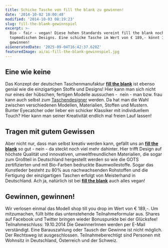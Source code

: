```yaml
---
title: Schicke Tasche von fill the blank zu gewinnen!
date: '2014-10-02 10:00:48'
modified: '2014-10-03 08:19:23'
slug: fill-the-blank-gewinnspiel
excerpt: >-
  Bio - fair - vegan! Diese hohen Standards vereint fill the blank noch dazu mit
  topmodischen Designs. Eine schicke Tasche im Wert von € 189,- könnt Ihr hier
  gewinnen!
aiGeneratedDate: '2025-09-04T16:42:37.628Z'
featuredImage: ai/ai-fill-the-blank-gewinnspiel.jpg
---
```


## Eine wie keine

Das Konzept der deutschen Taschenmanufaktur [**fill the blank**](https://www.filltheblank.de/) ist ebenso genial wie die einzigartigen Stoffe und Designs! Hier kann man sich nicht nur eines der hübschen, fertigen Modelle aussuchen -  nein - man bzw. frau kann auch selbst zum [Taschendesigner](https://www.filltheblank.de/konfigurator/#step:0) werden. Da hat man die Wahl zwischen verschiedenen Modellen, Materialien, Stoffen und Mustern. Bunter Eyecatcher oder lieber ein schicker Klassiker mit individuellem Touch? Hier kann man seiner Kreativität endlich mal freien Lauf lassen!

## Tragen mit gutem Gewissen

Aber nicht nur, dass man selbst kreativ werden kann, gefällt uns an [**fill the blank**](https://www.filltheblank.de/) so gut - nein - da steckt noch viel mehr dahinter. Hier trifft Design auf höchste Qualität und innovativen, umweltfreundlichen Materialien, die sogar zum Großteil in Deutschland hergestellt werden so wie die GOTS zertifizierten und mit Bio-Farben bedruckte Baumwollestoffe. Sogar das Kunstleder besteht zu 80% aus nachwachsenden Rohstoffen und die Fertigung der einzigartigen Taschen erfolgt von Meisterhand in Deutschland. Ach ja, natürlich ist bei [**fill the blank**](https://www.filltheblank.de/) auch alles vegan!

## Gewinnen, gewinnen!

[<!-- Image removed (no copyright): fill-the-blank-gewinnspiel-300x300.jpg -->](https://www.veganblatt.com/i/fill-the-blank-gewinnspiel.jpg) Wir verlosen einmal das Modell shop till you drop im Wert von € 189,-. Um mitzumachen, füllt bitte das untenstehende Teilnahmeformular aus. Shares auf Facebook und Twitter bringen wieder Bonuspunkte bei der Glücksfee! Teilnahmeschluss: 19.10.2014 Die GewinnerInnen werden per E-Mail verständigt. Eine Barauszahlung oder Tausch der Gewinne ist nicht möglich. Der Rechtsweg ist ausgeschlossen. Teilnahmeberechtigt sind Personen mit Wohnsitz in Deutschland, Österreich und der Schweiz.
